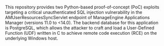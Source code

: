 This repository provides two Python-based proof-of-concept (PoC) exploits targeting a critical unauthenticated SQL injection vulnerability in the AMUserResourcesSyncServlet endpoint of ManageEngine Applications Manager (versions 11.0 to <14.0). The backend database for this application is PostgreSQL, which allows the attacker to craft and load a User-Defined Function (UDF) written in C to achieve remote code execution (RCE) on the underlying Windows host.
